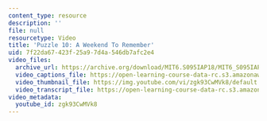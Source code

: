 ```yaml
---
content_type: resource
description: ''
file: null
resourcetype: Video
title: 'Puzzle 10: A Weekend To Remember'
uid: 7f22da67-423f-25a9-7d4a-546db7afc2e4
video_files:
  archive_url: https://archive.org/download/MIT6.S095IAP18/MIT6_S095IAP18_Puzzle_10_300k.mp4
  video_captions_file: https://open-learning-course-data-rc.s3.amazonaws.com/6-s095-programming-for-the-puzzled-january-iap-2018/3ef7addb01115c829b24964bf96883b3_zgk93CwMVk8.vtt
  video_thumbnail_file: https://img.youtube.com/vi/zgk93CwMVk8/default.jpg
  video_transcript_file: https://open-learning-course-data-rc.s3.amazonaws.com/6-s095-programming-for-the-puzzled-january-iap-2018/9a8203fba60408ef5667d80442c47f43_zgk93CwMVk8.pdf
video_metadata:
  youtube_id: zgk93CwMVk8
---
```

